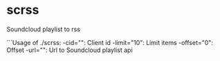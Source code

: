 # scrss
Soundcloud playlist to rss

´´´Usage of ./scrss:
  -cid="": Client id
  -limit="10": Limit items
  -offset="0": Offset
  -url="": Url to Soundcloud playlist api
```
